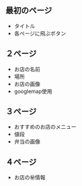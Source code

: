## 最初のページ

- タイトル
- 各ページに飛ぶボタン

## ２ページ

- お店の名前
- 場所
- お店の画像
- googlemap使用


## ３ページ

- おすすめのお店のメニュー
- 値段
- 弁当の画像

## ４ページ

- お店の㊙情報 

